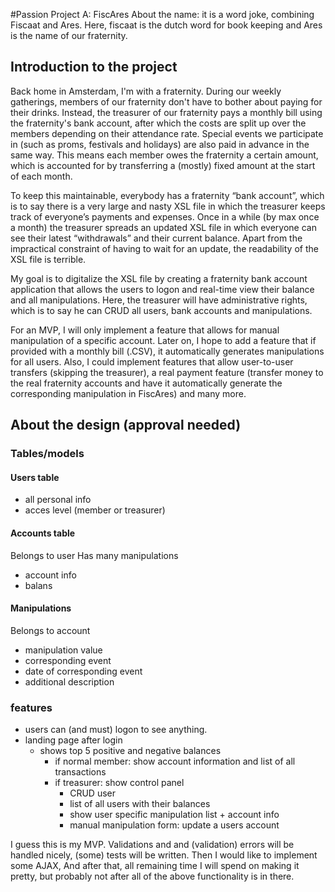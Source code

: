 #Passion Project A: FiscAres
About the name: it is a word joke, combining Fiscaat and Ares. Here, fiscaat is the dutch word for book keeping and Ares is the name of our fraternity.

## Introduction to the project

Back home in Amsterdam, I'm with a fraternity. During our weekly gatherings, members of our fraternity don't have to bother about paying for their drinks. Instead, the treasurer of our fraternity pays a monthly bill using the fraternity's bank account, after which the costs are split up over the members depending on their attendance rate. Special events we participate in (such as proms, festivals and holidays) are also paid in advance in the same way. This means each member owes the fraternity a certain amount, which is accounted for by transferring a (mostly) fixed amount at the start of each month.

To keep this maintainable, everybody has a fraternity “bank account”, which is to say there is a very large and nasty XSL file in which the treasurer keeps track of everyone’s payments and expenses. Once in a while (by max once a month) the treasurer spreads an updated XSL file in which everyone can see their latest “withdrawals” and their current balance. Apart from the impractical constraint of having to wait for an update, the readability of the XSL file is terrible.

My goal is to digitalize the XSL file by creating a fraternity bank account application that allows the users to logon and real-time view their balance and all manipulations. Here, the treasurer will have administrative rights, which is to say he can CRUD all users, bank accounts and manipulations. 

For an MVP, I will only implement a feature that allows for manual manipulation of a specific account. Later on, I hope to add a feature that if provided with a monthly bill (.CSV), it automatically generates manipulations for all users. Also, I could implement features that allow user-to-user transfers (skipping the treasurer), a real payment feature (transfer money to the real fraternity accounts and have it automatically generate the corresponding manipulation in FiscAres) and many more.

## About the design (approval needed)

### Tables/models

#### Users table

* all personal info
* acces level (member or treasurer)

#### Accounts table

Belongs to user
Has many manipulations

* account info
* balans


#### Manipulations

Belongs to account

* manipulation value
* corresponding event
* date of corresponding event
* additional description


### features

* users can (and must) logon to see anything. 
* landing page after login
	* shows top 5 positive and negative balances 
		* if normal member: show account information and list of all transactions
		* if treasurer: show control panel
			* CRUD user
			* list of all users with their balances
			* show user specific manipulation list + account info
			* manual manipulation form: update a users account

I guess this is my MVP. Validations and and (validation) errors will be handled nicely, (some) tests will be written. Then I would like to implement some AJAX, And after that, all remaining time I will spend on making it pretty, but probably not after all of the above functionality is in there.

